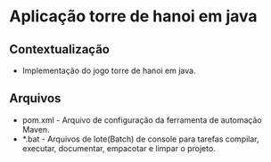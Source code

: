 # Aplicação torre de hanoi em java

## Contextualização

- Implementação do jogo torre de hanoi em java.<br>

## Arquivos
- pom.xml - Arquivo de configuração da ferramenta de automação Maven.
- *.bat - Arquivos de lote(Batch) de console para tarefas compilar, executar, documentar, empacotar e limpar o projeto.